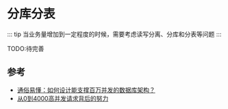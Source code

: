 # 分库分表

::: tip
当业务量增加到一定程度的时候，需要考虑读写分离、分库和分表等问题
:::

TODO:待完善

## 参考

- [通俗易懂：如何设计能支撑百万并发的数据库架构？](http://www.52im.net/thread-2510-1-1.html)
- [从0到4000高并发请求背后的努力](http://www.52im.net/thread-2141-1-1.html)
